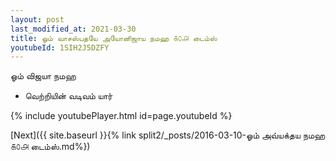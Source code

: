 ```yaml
---
layout: post
last_modified_at: 2021-03-30
title: ஓம் வாசஸ்பதயே அயோனிஜாய நமஹ ௧௦௮ டைம்ஸ்
youtubeId: 1SIH2J5DZFY
---
```

 
 
 ஓம் விஜயா நமஹ  
 
 -  வெற்றியின் வடிவம் யார் 
 
  
 
  
 
 
 
 
 
 


{% include youtubePlayer.html id=page.youtubeId %}
 
[Next]({{ site.baseurl }}{% link  split2/_posts/2016-03-10-ஓம் அவ்யக்தய நமஹ ௧௦௮ டைம்ஸ்.md%})
 

